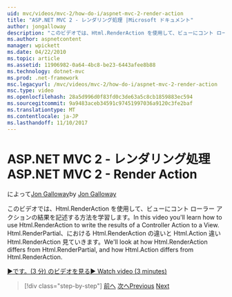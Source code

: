 ```yaml
---
uid: mvc/videos/mvc-2/how-do-i/aspnet-mvc-2-render-action
title: "ASP.NET MVC 2 - レンダリング処理 |Microsoft ドキュメント"
author: jongalloway
description: "このビデオでは、Html.RenderAction を使用して、ビューにコント ローラー アクションの結果を記述する方法を学習します。 Html.RenderAction が fr を異なる方法で紹介しています."
ms.author: aspnetcontent
manager: wpickett
ms.date: 04/22/2010
ms.topic: article
ms.assetid: 11906982-0a64-4bc8-be23-6443afee8b88
ms.technology: dotnet-mvc
ms.prod: .net-framework
msc.legacyurl: /mvc/videos/mvc-2/how-do-i/aspnet-mvc-2-render-action
msc.type: video
ms.openlocfilehash: 28a5d996d0f83fd0c3de63a5c8cb1859883ec594
ms.sourcegitcommit: 9a9483aceb34591c97451997036a9120c3fe2baf
ms.translationtype: MT
ms.contentlocale: ja-JP
ms.lasthandoff: 11/10/2017
---
```

<a name="aspnet-mvc-2---render-action"></a><span data-ttu-id="84098-104">ASP.NET MVC 2 - レンダリング処理</span><span class="sxs-lookup"><span data-stu-id="84098-104">ASP.NET MVC 2 - Render Action</span></span>
====================
<span data-ttu-id="84098-105">によって[Jon Galloway](https://github.com/jongalloway)</span><span class="sxs-lookup"><span data-stu-id="84098-105">by [Jon Galloway](https://github.com/jongalloway)</span></span>

<span data-ttu-id="84098-106">このビデオでは、Html.RenderAction を使用して、ビューにコント ローラー アクションの結果を記述する方法を学習します。</span><span class="sxs-lookup"><span data-stu-id="84098-106">In this video you'll learn how to use Html.RenderAction to write the results of a Controller Action to a View.</span></span> <span data-ttu-id="84098-107">Html.RenderPartial、における Html.RenderAction の違いと Html.Action 違い Html.RenderAction 見ていきます。</span><span class="sxs-lookup"><span data-stu-id="84098-107">We'll look at how Html.RenderAction differs from Html.RenderPartial, and how Html.Action differs from Html.RenderAction.</span></span>

[<span data-ttu-id="84098-108">&#9654;です。(3 分) のビデオを見る</span><span class="sxs-lookup"><span data-stu-id="84098-108">&#9654; Watch video (3 minutes)</span></span>](https://channel9.msdn.com/Blogs/ASP-NET-Site-Videos/aspnet-mvc-2-render-action)

>[!div class="step-by-step"]
<span data-ttu-id="84098-109">[前へ](aspnet-mvc-2-areas.md)
[次へ](5-minute-introduction-to-aspnet-mvc.md)</span><span class="sxs-lookup"><span data-stu-id="84098-109">[Previous](aspnet-mvc-2-areas.md)
[Next](5-minute-introduction-to-aspnet-mvc.md)</span></span>
